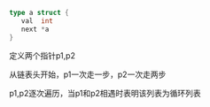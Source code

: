 ```go
type a struct {
   val  int
   next *a
}
```
定义两个指针p1,p2

从链表头开始，p1一次走一步，p2一次走两步

p1,p2逐次遍历，当p1和p2相遇时表明该列表为循环列表
